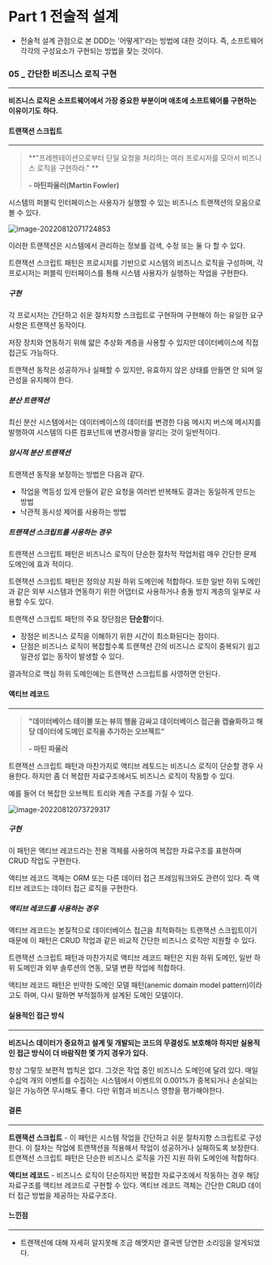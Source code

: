 # Part 1 전술적 설계

- 전술적 설계 관점으로 본 DDD는 '어떻게?'라는 방법에 대한 것이다. 즉, 소프트웨어 각각의 구성요소가 구현되는 방법을 찾는 것이다.

### 05 _ 간단한 비즈니스 로직 구현

---

**비즈니스 로직은 소프트웨어에서 가장 중요한 부분이며 애초에 소프트웨어를 구현하는 이유이기도 하다.**



#### 트랜잭션 스크립트

---

> **"프레젠테이션으로부터 단일 요청을 처리하는 여러 프로시저를 모아서 비즈니스 로직을 구현하라." **
>
> **- 마틴파울러(Martin Fowler)**

시스템의 퍼블릭 인터페이스는 사용자가 실행할 수 있는 비즈니스 트랜잭션의 모음으로 볼 수 있다.

![image-20220812071724853](C:\Users\glay415as\AppData\Roaming\Typora\typora-user-images\image-20220812071724853.png)

이러한 트랜잭션은 시스템에서 관리하는 정보를 검색, 수정 또는 둘 다 할 수 있다.

트랜잭션 스크립트 패턴은 프로시저를 기반으로 시스템의 비즈니스 로직을 구성하며, 각 프로시저는 퍼블릭 인터페이스를 통해 시스템 사용자가 실행하는 작업을 구현한다.

##### 구현

각 프로시저는 간단하고 쉬운 절차지향 스크립트로 구현하며 구현해야 하는 유일한 요구사항은 트랜잭션 동작이다.

저장 장치와 연동하기 위해 얇은 추상화 계층을 사용할 수 있지만 데이터베이스에 직접 접근도 가능하다.

트랜잭션 동작은 성공하거나 실패할 수 있지만, 유효하지 않은 상태를 만들면 안 되며 일관성을 유지해야 한다.

##### 분산 트랜잭션

최신 분산 시스템에서는 데이터베이스의 데이터를 변경한 다음 메시지 버스에 메시지를 발행하여 시스템의 다른 컴포넌트에 변경사항을 알리는 것이 일반적이다.

##### 암시적 분산 트랜잭션

트랜잭션 동작을 보장하는 방법은 다음과 같다.

- 작업을 멱등성 있게 만들어 같은 요청을 여러번 반복해도 결과는 동일하게 만드는 방법
- 낙관적 동시성 제어를 사용하는 방법

##### 트랜잭션 스크립트를 사용하는 경우

트랜잭션 스크립트 패턴은 비즈니스 로직이 단순한 절차적 작업처럼 매우 간단한 문제 도메인에 효과 적이다.

트랜잭션 스크립트 패턴은 정의상 지원 하위 도메인에 적합하다. 또한 일반 하위 도메인과 같은 외부 시스템과 연동하기 위한 어댑터로 사용하거나 충돌 방지 계층의 일부로 사용할 수도 있다.

트랜잭션 스크립트 패턴의 주요 장단점은 **단순함**이다.

- 장점은 비즈니스 로직을 이해하기 위한 시간이 최소화된다는 점이다.
- 단점은 비즈니스 로직이 복잡할수록 트랜잭션 간의 비즈니스 로직이 중복되기 쉽고 일관성 없는 동작이 발생할 수 있다.

결과적으로 핵심 하위 도메인에는 트랜잭션 스크립트를 사영하면 안된다.



#### 액티브 레코드

---

> **"데이터베이스 테이블 또는 뷰의 행을 감싸고 데이터베이스 접근을 캡슐화하고 해당 데이터에 도메인 로직을 추가하는 오브젝트"**
>
> **- 마틴 파울러**

트랜잭션 스크립트 패턴과 마찬가지로 액티브 레토드는 비즈니스 로직이 단순할 경우 사용한다. 하지만 좀 더 복잡한 자료구조에서도 비즈니스 로직이 작동할 수 있다.

예를 들어 더 복잡한 오브젝트 트리와 계층 구조를 가질 수 있다.

![image-20220812073729317](C:\Users\glay415as\AppData\Roaming\Typora\typora-user-images\image-20220812073729317.png)

##### 구현

이 패턴은 액티브 레코드라는 전용 객체를 사용하여 복잡한 자료구조를 표현하며 CRUD 작업도 구현한다.

액티브 레코드 객체는 ORM 또는 다른 데이터 접근 프레임워크와도 관련이 있다. 즉 액티브 레코드는 데이터 접근 로직을 구현한다.

##### 액티브 레코드를 사용하는 경우

액티브 레코드는 본질적으로 데이터베이스 접근을 최적화하는 트랜잭션 스크립트이기 때문에 이 패턴은 CRUD 작업과 같은 비교적 간단한 비즈니스 로직만 지원할 수 있다.

트랜잭션 스크립트 패턴과 마찬가지로 액티브 레코드 패턴은 지원 하위 도메인, 일반 하위 도메인과 외부 솔루션의 연동, 모델 변환 작업에 적합하다.

액티브 레코드 패턴은 빈약한 도메인 모델 패턴(anemic domain model pattern)이라고도 하며, 다시 말하면 부적절하게 설계된 도메인 모델이다.



#### 실용적인 접근 방식

----

**비즈니스 데이터가 중요하고 설계 및 개발되는 코드의 무결성도 보호해야 하지만 실용적인 접근 방식이 더 바람직한 몇 가지 경우가 있다.**

항상 그렇듯 보편적 법칙은 없다. 그것은 작업 중인 비즈니스 도메인에 달려 있다. 매일 수십억 개의 이벤트를 수집하는 시스템에서 이벤트의 0.001%가 중복되거나 손실되는 일은 가능하면 무시해도 좋다. 다만 위험과 비즈니스 영향을 평가해야한다.



#### 결론

---

**트랜잭션 스크립트** - 이 패턴은 시스템 작업을 간단하고 쉬운 절차지향 스크립트로 구성한다. 이 절차는 작업에 트랜잭션을 적용해서 작업이 성공하거나 실패하도록 보장한다. 트랜잭션 스크립트 패턴은 단순한 비즈니스 로직을 가진 지원 하위 도메인에 적합하다. 

**액티브 레코드** - 비즈니스 로직이 단순하지만 복잡한 자료구조에서 작동하는 경우 해당 자료구조를 액티브 레코드로 구현할 수 있다. 액티브 레코드 객체는 간단한 CRUD 데이터 접근 방법을 제공하는 자료구조다.



#### 느낀점

---

- 트랜잭션에 대해 자세히 알지못해 조금 해멧지만 결국엔 당연한 소리임을 알게되었다.